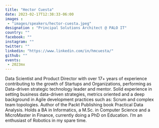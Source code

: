 ```yaml
---
title: "Hector Cuesta"
date: 2023-02-17T12:38:33-06:00
images : 
 - "images/speakers/hector-cuesta.jpeg"
designation : "Principal Solutions Architect @ PALO IT"
country: ""
facebook: ""
instagram: ""
twitter: ""
linkedin: "https://www.linkedin.com/in/hmcuesta/"
github: ""
events: 
 - 2023mx
---
```


Data Scientist and Product Director with over 17+ years of experience contributing to the growth of Startups and Organizations, performing as Data-driven strategic technology leader and mentor. Solid experience in setting business data-driven strategies, metrics oriented and a deep background in Agile development practices such as: Scrum and complex team topologies. Author of the Packt Publishing book Practical Data Analysis. Holds a BA in Informatics, a M.Sc. in Computer Science and a MicroMaster in Finance, currently doing a PhD on Education. I’m an enthusiast of Robotics in my spare time.

